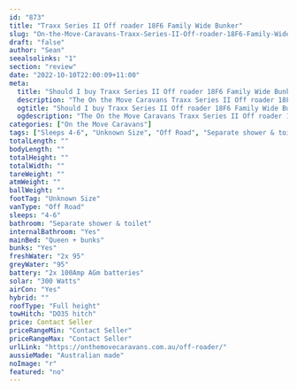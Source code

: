 ```yaml
---
id: "873"
title: "Traxx Series II Off roader 18F6 Family Wide Bunker"
slug: "On-the-Move-Caravans-Traxx-Series-II-Off-roader-18F6-Family-Wide-Bunker"
draft: "false"
author: "Sean"
seealsolinks: "1"
section: "review"
date: "2022-10-10T22:00:09+11:00"
meta:
  title: "Should I buy Traxx Series II Off roader 18F6 Family Wide Bunker by On the Move Caravans?"
  description: "The On the Move Caravans Traxx Series II Off roader 18F6 Family Wide Bunker is classed as Off Road, and sleeps 4-6 people. It is Australian made and comes in at Unknown Size. It generally has Separate shower & toilet."
  ogtitle: "Should I buy Traxx Series II Off roader 18F6 Family Wide Bunker by On the Move Caravans?"
  ogdescription: "The On the Move Caravans Traxx Series II Off roader 18F6 Family Wide Bunker is classed as Off Road, and sleeps 4-6 people. It is Australian made and comes in at Unknown Size. It generally has Separate shower & toilet."
categories: ["On the Move Caravans"]
tags: ["Sleeps 4-6", "Unknown Size", "Off Road", "Separate shower & toilet", "Full height", "Price Unknown", "Australian made"]
totalLength: ""
bodyLength: ""
totalHeight: ""
totalWidth: ""
tareWeight: ""
atmWeight: ""
ballWeight: ""
footTag: "Unknown Size"
vanType: "Off Road"
sleeps: "4-6"
bathroom: "Separate shower & toilet"
internalBathroom: "Yes"
mainBed: "Queen + bunks"
bunks: "Yes"
freshWater: "2x 95"
greyWater: "95"
battery: "2x 100Amp AGm batteries"
solar: "300 Watts"
airCon: "Yes"
hybrid: ""
roofType: "Full height"
towHitch: "DO35 hitch"
price: Contact Seller
priceRangeMin: "Contact Seller"
priceRangeMax: "Contact Seller"
urlLink: "https://onthemovecaravans.com.au/off-roader/"
aussieMade: "Australian made"
noImage: "r"
featured: "no"
---
```

